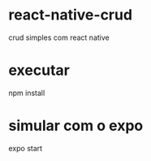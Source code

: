 # react-native-crud
crud simples com react native

# executar 
npm install

# simular com o expo
expo start
